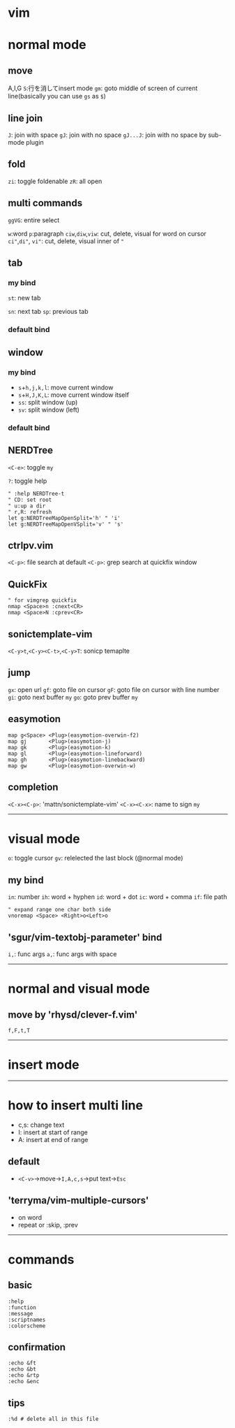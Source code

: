 # vim

# normal mode
## move
A,I,G
`S`:行を消してinsert mode
`gm`: goto middle of screen of current line(basically you can use `gs` as `$`)

## line join
`J`: join with space
`gJ`: join with no space
`gJ...J`: join with no space by sub-mode plugin

## fold
`zi`: toggle foldenable
`zR`: all open

## multi commands
`ggVG`: entire select

`w`:word
`p`:paragraph
`ciw`,`diw`,`viw`: cut, delete, visual for word on cursor
`ci"`,`di"`, `vi"`: cut, delete, visual inner of `"`

## tab
### my bind
`st`: new tab

`sn`: next tab
`sp`: previous tab

### default bind

## window
### my bind
* `s`+`h,j,k,l`: move current window
* `s`+`H,J,K,L`: move current window itself
* `ss`: split window (up)
* `sv`: split window (left)

### default bind

## NERDTree
`<C-e>`: toggle `my`
<!-- `s`: open at new left window -->
<!-- `o`,`<CR>`: open at current window -->
`?`: toggle help

```
" :help NERDTree-t
" CD: set root
" u:up a dir
" r,R: refresh
let g:NERDTreeMapOpenSplit='h' " 'i'
let g:NERDTreeMapOpenVSplit='v' " 's'
```

## ctrlpv.vim
`<C-p>`: file search at default
`<C-p>`: grep search at quickfix window 

## QuickFix
```
" for vimgrep quickfix
nmap <Space>n :cnext<CR>
nmap <Space>N :cprev<CR>
```

## sonictemplate-vim
`<C-y>t`,`<C-y><C-t>`,`<C-y>T`: sonicp temaplte

## jump
`gx`: open url
`gf`: goto file on cursor
`gF`: goto file on cursor with line number
`gi`: goto next buffer `my`
`go`: goto prev buffer `my`

## easymotion
```
map g<Space> <Plug>(easymotion-overwin-f2)
map gj       <Plug>(easymotion-j)
map gk       <Plug>(easymotion-k)
map gl       <Plug>(easymotion-lineforward)
map gh       <Plug>(easymotion-linebackward)
map gw       <Plug>(easymotion-overwin-w)
```

## completion
`<C-x><C-p>`: 'mattn/sonictemplate-vim'
`<C-x><C-x>`: name to sign `my`

----

# visual mode
`o`: toggle cursor
`gv`: relelected the last block (@normal mode)

## my bind
`in`: number
`ih`: word + hyphen
`id`: word + dot
`ic`: word + comma
`if`: file path

```
" expand range one char both side
vnoremap <Space> <Right>o<Left>o
```

## 'sgur/vim-textobj-parameter' bind
`i,`: func args
`a,`: func args with space

----

# normal and visual mode
## move by 'rhysd/clever-f.vim'
`f,F,t,T`

----

# insert mode

----

# how to insert multi line
* c,s: change text
* I: insert at start of range
* A: insert at end of range
## default
* `<C-v>`->move->`I,A,c,s`->put text->`Esc`
## 'terryma/vim-multiple-cursors'
* <C-N> on word
* repeat <C-N> or <C-X>:skip, <C-p>:prev

----

# commands
## basic
```
:help
:function
:message
:scriptnames
:colorscheme
```
## confirmation
```
:echo &ft
:echo &bt
:echo &rtp
:echo &enc
```

## tips
```
:%d # delete all in this file
```
